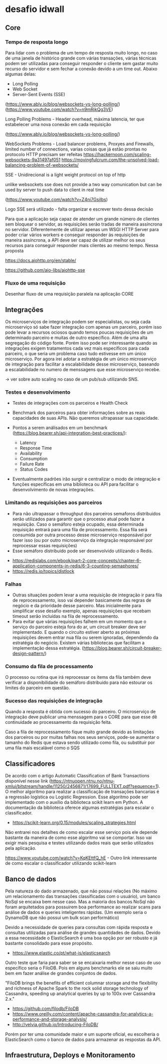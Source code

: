 # desafio idwall

## Core

### Tempo de resposta longo

Para lidar com o problema de um tempo de resposta muito longo, no caso de uma janela de histórico grande com várias transações, várias técnicas podem ser utilizadas para conseguir responder o cliente sem gastar muito recurso do servidor e sem fechar a conexão devido a um time out. Abaixo algumas delas:
* Long Polling
* Web Socket
* Server-Sent Events (SSE)

(https://www.ably.io/blog/websockets-vs-long-polling/)
(https://www.youtube.com/watch?v=n9mRjkQg3VE)

Long Polling Problems - Header overhead, máxima latencia, ter que estabelecer uma nova conexão em cada requisição

(https://www.ably.io/blog/websockets-vs-long-polling/)

WebSockets Problems - Load balancer problems, Proxyes and Firewalls, limited number of connections, varias coisas que já estão prontas no protocolo HTTP precisam ser refeitas
https://hackernoon.com/scaling-websockets-9a31497af051
https://movingfulcrum.com/the-unsolved-load-balancing-problem-of-websockets/

SSE - Unidirecional
is a light weight protocol on top of http

unlike websockets sse does not provide a two way comunication but can be used by server to push data to client in real time

(https://www.youtube.com/watch?v=Z4ni7GsiIbs)

Logo SSE será utilizado - falta organizar e escrever texto dessa decisão

Para que a aplicação seja capaz de atender um grande número de clientes sem bloquear o servidor, as requisições serão tradas de maneira assíncrona no servidor. Diferentemente de utilizar apenas um WSGI HTTP Server para poder criar vários workers e conseguir responder às requisições de maneira assíncrona, a API deve ser capaz de utilizar melhor os seus recursos para conseguir responder mais clientes ao mesmo tempo. Nessa proposta 


https://docs.aiohttp.org/en/stable/

https://github.com/aio-libs/aiohttp-sse

### Fluxo de uma requisição

Desenhar fluxo de uma requisição paralela na aplicação CORE



## Integrações

Os microserviços de integração podem ser especialistas, ou seja cada microserviço só sabe fazer integração com apenas um parceiro, porém isso pode levar a recursos ociosos quando temos poucas requisições de um determinado parceiro e muitas de outro específico. Além de uma alta segregação do código fonte. Porém isso pode ser interessante quando as integrações exigem tratamentos cada vez mais específicos para cada parceiro, o que seria um problema caso tudo estivesse em um único microserviço. Por agora irei adotar a estratégia de um único microserviço de integração para facilitar a escalabilidade desse microserviço, baseando a escalabilidade no numero de menssagens que esse microserviço recebe.

-> ver sobre auto scaling no caso de um pub/sub utilizando SNS.


### Testes e desenvolvimento

* Testes de integrações com os parceiros e Health Check
* Benchmark dos parceiros para obter informações sobre as reais capacidades de suas APIs. Não queremos ultrapassar sua capacidade.

* Pontos a serem análisados em um benchmark (https://blog.bearer.sh/api-integration-best-practices/):
    * Latency
    * Response Time
    * Availability
    * Consumption
    * Failure Rate
    * Status Codes
* Eventualmente padrões irão surgir e centralizar o modo de integração e funções específicas em uma biblioteca ou API para facilitar o desenvolvimento de novas integrações.

### Limitando as requisições aos parceiros

* Para não ultrapassar o throughput dos parceiros semaforos distribuidos serão utilizados para garantir que o processo atual pode fazer a requisição. Caso o semáforo esteja ocupado, essa determinada requisição entrará para uma fila de processamento. Essa fila será consumida por outra processo desse microserviço responsável por fazer isso (ou por outro microserviço da integração responsável por reprocessar essas requisições)
* Esse semáforo distribuido pode ser desenvolvido utilizando o Redis.
- https://redislabs.com/ebook/part-2-core-concepts/chapter-6-application-components-in-redis/6-3-counting-semaphores/
- https://redis.io/topics/distlock

### Falhas

* Outras situações podem levar a uma requisição de integração ir para fila de reprocessamento, isso vai depender basicamente das regras de negócio e da prioridade desse parceiro. Mas inicialmente para simplificar esse desafio exemplo, apenas requisições que recebam timeout serão incluídas na fila de reprocessamento.
* Para evitar que várias requisições falhem em um momento que o serviço do parceiro esteja fora do ar, um circuit breaker deve ser implementado. E quando o circuito estiver aberto as próximas requisições devem entrar nua fila ou serem ignoradas, dependendo da estratégia do negócio. Existem várias bibliotecas que facilitam a implementação dessa estratégia. (https://blog.bearer.sh/circuit-breaker-design-pattern/)


### Consumo da fila de processamento

O processo ou rotina que irá reprocessar os items da fila também deve verificar a disponibilidade do semáforo distribuido para não estourar os limites do parceiro em questão.

### Sucesso das requisições de integração

Quando a resposta é obtida com sucesso do parceiro. O microserviço de integração deve publicar uma menssagem para o CORE para que esse dê continuidade ao processamento da requisição feita.

Caso a fila de reprocessamento fique muito grande devido as limitações dos parceiros ou por muitas falhas nos seus serviços, pode-se aumentar o tamanho do Redis que estava sendo utilizado como fila, ou substituir por uma fila mais escalável como o SQS

## Classificadores

De acordo com o artigo Automatic Classification of Bank Transactions disponível nesse link (https://ntnuopen.ntnu.no/ntnu-xmlui/bitstream/handle/11250/2456871/17699_FULLTEXT.pdf?sequence=1). O melhor algoritmo para realizar a classificação de transações bancarias é a regressão logística ou Logistic Regression. Esse algoritmo pode ser implementado com o auxílio da biblioteca scikit learn em Python.
A documentação da biblioteca oferece algumas estratégias para escalar o classificador.

* https://scikit-learn.org/0.15/modules/scaling_strategies.html

Não entrarei nos detalhes de como escalar esse serviço pois ele depende bastante da maneira de como esse algoritmo vai se comportar. Isso vai exigir mais pesquisa e testes utilizando dados reais que serão utilizados pela aplicação.

https://www.youtube.com/watch?v=KqKEttfQ_hE - Outro link interessante de como escalar o classificador utilizando scikit-learn

## Banco de dados

Pela natureza do dado armazenado, que não possui relações (No máximo um relacionamento das transações classificadas com o usuário), um banco NoSql se encaixa bem nesse caso. Mas a maioria dos bancos NoSql não foram arquitetados para possuirem boa performance ao realizar scans para análise de dados e queries inteligentes rápidas. (Um exemplo seria o DynamoDB que não possui um bulk scan performático)

Devido a necessidade de queries para consultas com rápida resposta e consultas utilizadas para análise de grandes quantidades de dados. Devido a essa necessidade o ElasticSearch é uma boa opção por ser robusto e já bastante consolidado para esse propósito.

* https://www.elastic.co/pt/what-is/elasticsearch

Outro teste que faria para saber se se encaixaria melhor nesse caso de uso específico seria o FiloDB. Pois em alguns benchmarks ele se saiu muito bem em fazer análise de grandes conjuntos de dados.

"FiloDB brings the benefits of efficient columnar storage and the flexibility and richness of Apache Spark to the rock solid storage technology of Cassandra, speeding up analytical queries by up to 100x over Cassandra 2.x."

* https://github.com/filodb/FiloDB
* https://www.oreilly.com/content/apache-cassandra-for-analytics-a-performance-and-storage-analysis/
* http://velvia.github.io/Introducing-FiloDB/

Porém por ter uma comunidade maior e um suporte oficial, eu escolheria o ElasticSearch como o banco de dados para armazenar as respostas da API.

## Infraestrutura, Deploys e Monitoramento


